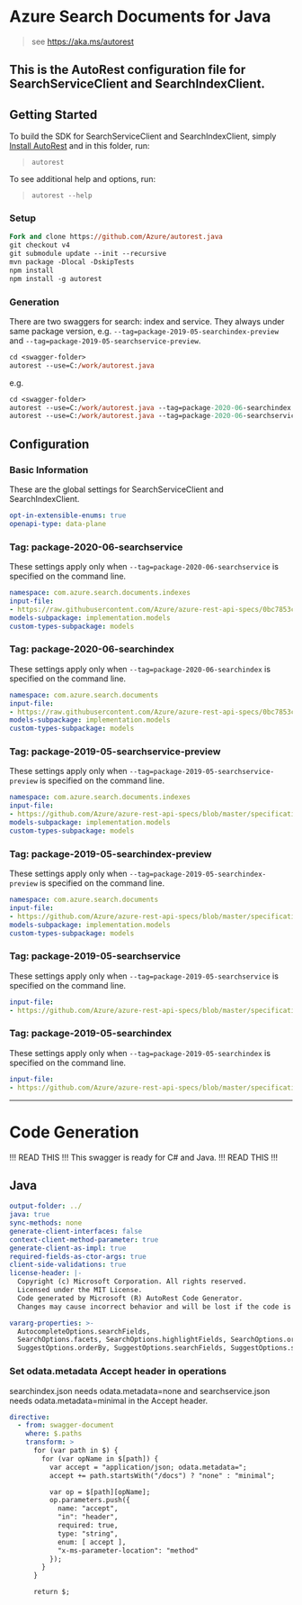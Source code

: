 # Azure Search Documents for Java
    
> see https://aka.ms/autorest

This is the AutoRest configuration file for SearchServiceClient and SearchIndexClient.
---
## Getting Started 

To build the SDK for SearchServiceClient and SearchIndexClient, simply [Install AutoRest](https://aka.ms/autorest/install) and in this folder, run:

> `autorest`

To see additional help and options, run:

> `autorest --help`

### Setup
```ps
Fork and clone https://github.com/Azure/autorest.java 
git checkout v4
git submodule update --init --recursive
mvn package -Dlocal -DskipTests
npm install
npm install -g autorest
```

### Generation

There are two swaggers for search: index and service. They always under same package version, e.g. `--tag=package-2019-05-searchindex-preview` and `--tag=package-2019-05-searchservice-preview`.

```ps
cd <swagger-folder>
autorest --use=C:/work/autorest.java
```

e.g.
```ps
cd <swagger-folder>
autorest --use=C:/work/autorest.java --tag=package-2020-06-searchindex
autorest --use=C:/work/autorest.java --tag=package-2020-06-searchservice
```
## Configuration

### Basic Information 
These are the global settings for SearchServiceClient and SearchIndexClient.

``` yaml
opt-in-extensible-enums: true
openapi-type: data-plane
```
### Tag: package-2020-06-searchservice

These settings apply only when `--tag=package-2020-06-searchservice` is specified on the command line.

``` yaml $(tag) == 'package-2020-06-searchservice'
namespace: com.azure.search.documents.indexes
input-file:
- https://raw.githubusercontent.com/Azure/azure-rest-api-specs/0bc7853cb4d824bb6c310344dcc1b5f77cbe6bdd/specification/search/data-plane/Azure.Search/preview/2020-06-30/searchservice.json
models-subpackage: implementation.models
custom-types-subpackage: models
```

### Tag: package-2020-06-searchindex

These settings apply only when `--tag=package-2020-06-searchindex` is specified on the command line.

``` yaml $(tag) == 'package-2020-06-searchindex'
namespace: com.azure.search.documents
input-file:
- https://raw.githubusercontent.com/Azure/azure-rest-api-specs/0bc7853cb4d824bb6c310344dcc1b5f77cbe6bdd/specification/search/data-plane/Azure.Search/preview/2020-06-30/searchindex.json
models-subpackage: implementation.models
custom-types-subpackage: models
```

### Tag: package-2019-05-searchservice-preview

These settings apply only when `--tag=package-2019-05-searchservice-preview` is specified on the command line.

``` yaml $(tag) == 'package-2019-05-searchservice-preview'
namespace: com.azure.search.documents.indexes
input-file:
- https://github.com/Azure/azure-rest-api-specs/blob/master/specification/search/data-plane/Azure.Search/preview/2019-05-06-preview/searchservice.json
models-subpackage: implementation.models
custom-types-subpackage: models
```

### Tag: package-2019-05-searchindex-preview

These settings apply only when `--tag=package-2019-05-searchindex-preview` is specified on the command line.

``` yaml $(tag) == 'package-2019-05-searchindex-preview'
namespace: com.azure.search.documents
input-file:
- https://github.com/Azure/azure-rest-api-specs/blob/master/specification/search/data-plane/Azure.Search/preview/2019-05-06-preview/searchindex.json
models-subpackage: implementation.models
custom-types-subpackage: models
```

### Tag: package-2019-05-searchservice

These settings apply only when `--tag=package-2019-05-searchservice` is specified on the command line.

``` yaml $(tag) == 'package-2019-05-searchservice'
input-file:
- https://github.com/Azure/azure-rest-api-specs/blob/master/specification/search/data-plane/Azure.Search/stable/2019-05-06/searchservice.json
```

### Tag: package-2019-05-searchindex

These settings apply only when `--tag=package-2019-05-searchindex` is specified on the command line.

``` yaml $(tag) == 'package-2019-05-searchindex'
input-file:
- https://github.com/Azure/azure-rest-api-specs/blob/master/specification/search/data-plane/Azure.Search/stable/2019-05-06/searchindex.json
```

---
# Code Generation

!!! READ THIS !!!
This swagger is ready for C# and Java.
!!! READ THIS !!!

## Java

``` yaml
output-folder: ../
java: true
sync-methods: none
generate-client-interfaces: false
context-client-method-parameter: true
generate-client-as-impl: true
required-fields-as-ctor-args: true
client-side-validations: true
license-header: |-
  Copyright (c) Microsoft Corporation. All rights reserved.
  Licensed under the MIT License.
  Code generated by Microsoft (R) AutoRest Code Generator.
  Changes may cause incorrect behavior and will be lost if the code is regenerated.

vararg-properties: >-
  AutocompleteOptions.searchFields,
  SearchOptions.facets, SearchOptions.highlightFields, SearchOptions.orderBy, SearchOptions.scoringParameters, SearchOptions.searchFields, SearchOptions.select,
  SuggestOptions.orderBy, SuggestOptions.searchFields, SuggestOptions.select, CorsOptions.allowedOrigins
```

### Set odata.metadata Accept header in operations

searchindex.json needs odata.metadata=none and searchservice.json needs odata.metadata=minimal in the Accept header.

``` yaml $(java)
directive:
  - from: swagger-document
    where: $.paths
    transform: >
      for (var path in $) {
        for (var opName in $[path]) {
          var accept = "application/json; odata.metadata=";
          accept += path.startsWith("/docs") ? "none" : "minimal";

          var op = $[path][opName];
          op.parameters.push({
            name: "accept",
            "in": "header",
            required: true,
            type: "string",
            enum: [ accept ],
            "x-ms-parameter-location": "method"
          });
        }
      }

      return $;
```
